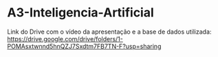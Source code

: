 # A3-Inteligencia-Artificial

Link do Drive com o vídeo da apresentação e a base de dados utilizada:
https://drive.google.com/drive/folders/1-POMAsxtwnnd5hnQZJ7Sxdtm7FB7TN-F?usp=sharing
